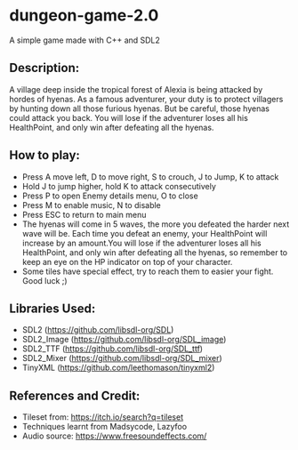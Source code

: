 # dungeon-game-2.0
A simple game made with C++ and SDL2
## Description:
A village deep inside the tropical forest of Alexia is being attacked by hordes of hyenas. As a famous adventurer, your duty is to protect villagers by hunting down all those furious hyenas. But be careful, those hyenas could attack you back. You will lose if the adventurer loses all his HealthPoint, and only win after defeating all the hyenas.

## How to play:
- Press A move left, D to move right, S to crouch, J to Jump, K to attack
- Hold J to jump higher, hold K to attack consecutively 
- Press P to open Enemy details menu, O to close
- Press M to enable music, N to disable
- Press ESC to return to main menu
- The hyenas will come in 5 waves, the more you defeated the harder next wave will be. Each time you defeat an enemy, your HealthPoint will increase by an amount.You will lose if the adventurer loses all his HealthPoint, and only win after defeating all the hyenas, so remember to keep an eye on the HP indicator on top of your character. 
- Some tiles have special effect, try to reach them to easier your fight. Good luck ;)
## Libraries Used:
- SDL2 (https://github.com/libsdl-org/SDL)
- SDL2_Image (https://github.com/libsdl-org/SDL_image)
- SDL2_TTF (https://github.com/libsdl-org/SDL_ttf)
- SDL2_Mixer (https://github.com/libsdl-org/SDL_mixer)
- TinyXML (https://github.com/leethomason/tinyxml2)
## References and Credit:
- Tileset from: https://itch.io/search?q=tileset
- Techniques learnt from Madsycode, Lazyfoo
- Audio source: https://www.freesoundeffects.com/
